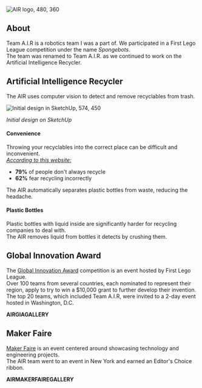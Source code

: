 ![AIR logo, 480, 360](/airlogo.PNG)

## About  

Team A.I.R is a robotics team I was a part of. We participated in a First Lego League competition under the name *Spongebots*.  
The team was renamed to Team A.I.R. as we continued to work on the Artificial Intelligence Recycler. 

## Artificial Intelligence Recycler  

The AIR uses computer vision to detect and remove recyclables from trash.  

![Initial design in SketchUp, 574, 450](/airdesign1.PNG)  

*Initial design on SketchUp*  
   

#### Convenience  
Throwing your recyclables into the correct place can be difficult and inconvenient.  
*[According to this website:](https://www.waste360.com/recycling/covanta-survey-americans-don-t-know-how-recycle)*  
- **79%** of people don't always recycle
- **62%** fear recycling incorrectly  

The AIR automatically separates plastic bottles from waste, reducing the headache.

#### Plastic Bottles  
Plastic bottles with liquid inside are significantly harder for recycling companies to deal with.  
The AIR removes liquid from bottles it detects by crushing them.  

## Global Innovation Award  

The [Global Innovation Award](https://www.firstinspires.org/resource-library/fll/challenge/global-innovation-guidelines) competition is an event hosted by First Lego League.  
Over 100 teams from several countries, each nominated to represent their region, apply to try to win a $10,000 grant to further develop their invention.  
The top 20 teams, which included Team A.I.R, were invited to a 2-day event hosted in Washington, D.C.  
  
**AIRGIAGALLERY**


## Maker Faire  

[Maker Faire](https://makerfaire.com/) is an event centered around showcasing technology and engineering projects.  
The AIR team went to an event in New York and earned an Editor's Choice ribbon.  

**AIRMAKERFAIREGALLERY**